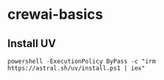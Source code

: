 # crewai-basics

## Install UV
```
powershell -ExecutionPolicy ByPass -c "irm https://astral.sh/uv/install.ps1 | iex"
```